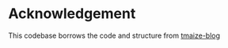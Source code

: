 # Acknowledgement
This codebase borrows the code and structure from [tmaize-blog](https://github.com/TMaize/tmaize-blog)
